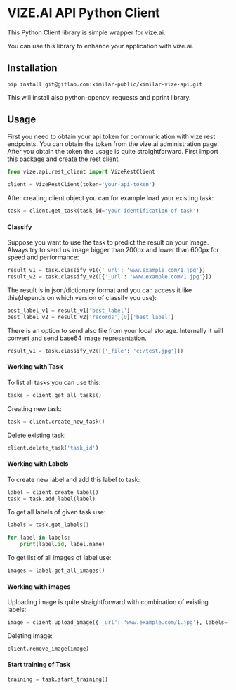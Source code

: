 # VIZE.AI API Python Client

This Python Client library is simple wrapper for vize.ai.

You can use this library to enhance your application with vize.ai.

## Installation

    pip install git@gitlab.com:ximilar-public/ximilar-vize-api.git

This will install also python-opencv, requests and pprint library.

##  Usage

First you need to obtain your api token for communication with vize rest endpoints. You can obtain the token from the vize.ai administration page. After you obtain the token the usage is quite straightforward. First import this package and create the rest client.

```python
from vize.api.rest_client import VizeRestClient
    
client = VizeRestClient(token='your-api-token')
```

After creating client object you can for example load your existing task:

```python
task = client.get_task(task_id='your-identification-of-task')
```

#### Classify

Suppose you want to use the task to predict the result on your image. Always try to send us image bigger than 200px and lower than 600px for speed and performance:

```python
result_v1 = task.classify_v1({'_url': 'www.example.com/1.jpg'})
result_v2 = task.classify_v2([{'_url': 'www.example.com/1.jpg'}])
```

The result is in json/dictionary format and you can access it like this(depends on which version of classify you use):

```python
best_label_v1 = result_v1['best_label']
best_label_v2 = result_v2['records'][0]['best_label']
```

There is an option to send also file from your local storage. Internally it will convert and send base64 image representation.

```python
result_v1 = task.classify_v2([{'_file': 'c:/test.jpg'}])
```

#### Working with Task

To list all tasks you can use this:

```python
tasks = client.get_all_tasks()
```

Creating new task:

```python
task = client.create_new_task()
```

Delete existing task:
 
 ```python
client.delete_task('task_id')
```

#### Working with Labels

To create new label and add this label to task:

```python
label = client.create_label()
task = task.add_label(label)
```

To get all labels of given task use:

```python
labels = task.get_labels()

for label in labels:
    print(label.id, label.name)
```

To get list of all images of label use:

```python
images = label.get_all_images()
```

#### Working with images

Uploading image is quite straightforward with combination of existing labels:

```python
image = client.upload_image({'_url': 'www.example.com/1.jpg'}, labels=labels)
```

Deleting image:

```python
client.remove_image(image)
```

#### Start training of Task

```python
training = task.start_training()
```
